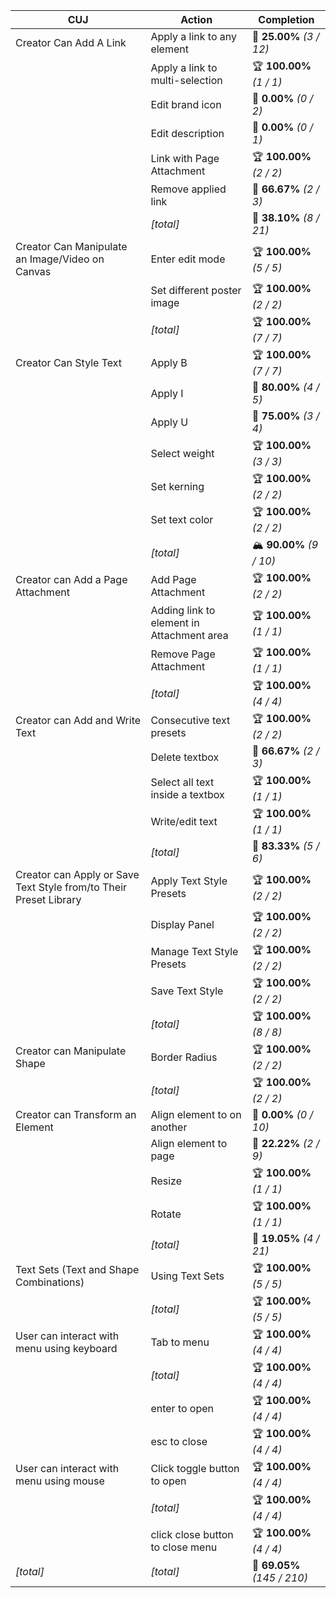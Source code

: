 | **CUJ**                                                           | **Action**                                | **Completion**              |
| ----------------------------------------------------------------- | ----------------------------------------- | --------------------------- |
| Creator Can Add A Link                                            | Apply a link to any element               | 🚨 **25.00%** *(3 / 12)*    |
|                                                                   | Apply a link to multi-selection           | 🏆 **100.00%** *(1 / 1)*    |
|                                                                   | Edit brand icon                           | 🚨 **0.00%** *(0 / 2)*      |
|                                                                   | Edit description                          | 🚨 **0.00%** *(0 / 1)*      |
|                                                                   | Link with Page Attachment                 | 🏆 **100.00%** *(2 / 2)*    |
|                                                                   | Remove applied link                       | 🛴 **66.67%** *(2 / 3)*     |
|                                                                   | *[total]*                                 | 🚨 **38.10%** *(8 / 21)*    |
| Creator Can Manipulate an Image/Video on Canvas                   | Enter edit mode                           | 🏆 **100.00%** *(5 / 5)*    |
|                                                                   | Set different poster image                | 🏆 **100.00%** *(2 / 2)*    |
|                                                                   | *[total]*                                 | 🏆 **100.00%** *(7 / 7)*    |
| Creator Can Style Text                                            | Apply B                                   | 🏆 **100.00%** *(7 / 7)*    |
|                                                                   | Apply I                                   | 🛴 **80.00%** *(4 / 5)*     |
|                                                                   | Apply U                                   | 🛴 **75.00%** *(3 / 4)*     |
|                                                                   | Select weight                             | 🏆 **100.00%** *(3 / 3)*    |
|                                                                   | Set kerning                               | 🏆 **100.00%** *(2 / 2)*    |
|                                                                   | Set text color                            | 🏆 **100.00%** *(2 / 2)*    |
|                                                                   | *[total]*                                 | 🏔️ **90.00%** *(9 / 10)*   |
| Creator can Add a Page Attachment                                 | Add Page Attachment                       | 🏆 **100.00%** *(2 / 2)*    |
|                                                                   | Adding link to element in Attachment area | 🏆 **100.00%** *(1 / 1)*    |
|                                                                   | Remove Page Attachment                    | 🏆 **100.00%** *(1 / 1)*    |
|                                                                   | *[total]*                                 | 🏆 **100.00%** *(4 / 4)*    |
| Creator can Add and Write Text                                    | Consecutive text presets                  | 🏆 **100.00%** *(2 / 2)*    |
|                                                                   | Delete textbox                            | 🛴 **66.67%** *(2 / 3)*     |
|                                                                   | Select all text inside a textbox          | 🏆 **100.00%** *(1 / 1)*    |
|                                                                   | Write/edit text                           | 🏆 **100.00%** *(1 / 1)*    |
|                                                                   | *[total]*                                 | 🛴 **83.33%** *(5 / 6)*     |
| Creator can Apply or Save Text Style from/to Their Preset Library | Apply Text Style Presets                  | 🏆 **100.00%** *(2 / 2)*    |
|                                                                   | Display Panel                             | 🏆 **100.00%** *(2 / 2)*    |
|                                                                   | Manage Text Style Presets                 | 🏆 **100.00%** *(2 / 2)*    |
|                                                                   | Save Text Style                           | 🏆 **100.00%** *(2 / 2)*    |
|                                                                   | *[total]*                                 | 🏆 **100.00%** *(8 / 8)*    |
| Creator can Manipulate Shape                                      | Border Radius                             | 🏆 **100.00%** *(2 / 2)*    |
|                                                                   | *[total]*                                 | 🏆 **100.00%** *(2 / 2)*    |
| Creator can Transform an Element                                  | Align element to on another               | 🚨 **0.00%** *(0 / 10)*     |
|                                                                   | Align element to page                     | 🚨 **22.22%** *(2 / 9)*     |
|                                                                   | Resize                                    | 🏆 **100.00%** *(1 / 1)*    |
|                                                                   | Rotate                                    | 🏆 **100.00%** *(1 / 1)*    |
|                                                                   | *[total]*                                 | 🚨 **19.05%** *(4 / 21)*    |
| Text Sets (Text and Shape Combinations)                           | Using Text Sets                           | 🏆 **100.00%** *(5 / 5)*    |
|                                                                   | *[total]*                                 | 🏆 **100.00%** *(5 / 5)*    |
| User can interact with menu using keyboard                        | Tab to menu                               | 🏆 **100.00%** *(4 / 4)*    |
|                                                                   | *[total]*                                 | 🏆 **100.00%** *(4 / 4)*    |
|                                                                   | enter to open                             | 🏆 **100.00%** *(4 / 4)*    |
|                                                                   | esc to close                              | 🏆 **100.00%** *(4 / 4)*    |
| User can interact with menu using mouse                           | Click toggle button to open               | 🏆 **100.00%** *(4 / 4)*    |
|                                                                   | *[total]*                                 | 🏆 **100.00%** *(4 / 4)*    |
|                                                                   | click close button to close menu          | 🏆 **100.00%** *(4 / 4)*    |
| *\[total\]*                                                       | *\[total\]*                               | 🛴 **69.05%** *(145 / 210)* |
